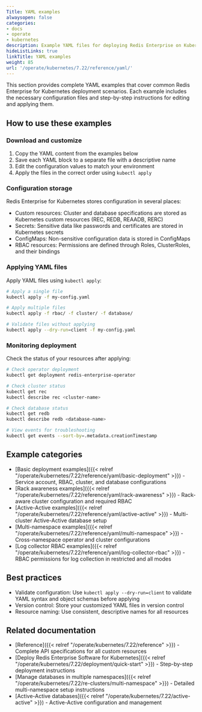 ```yaml
---
Title: YAML examples
alwaysopen: false
categories:
- docs
- operate
- kubernetes
description: Example YAML files for deploying Redis Enterprise on Kubernetes with different configurations.
hideListLinks: true
linkTitle: YAML examples
weight: 85
url: '/operate/kubernetes/7.22/reference/yaml/'
---
```


This section provides complete YAML examples that cover common Redis Enterprise for Kubernetes deployment scenarios. Each example includes the necessary configuration files and step-by-step instructions for editing and applying them.

## How to use these examples

### Download and customize

1. Copy the YAML content from the examples below
2. Save each YAML block to a separate file with a descriptive name
3. Edit the configuration values to match your environment
4. Apply the files in the correct order using `kubectl apply`

### Configuration storage

Redis Enterprise for Kubernetes stores configuration in several places:

- Custom resources: Cluster and database specifications are stored as Kubernetes custom resources (REC, REDB, REAADB, RERC)
- Secrets: Sensitive data like passwords and certificates are stored in Kubernetes secrets
- ConfigMaps: Non-sensitive configuration data is stored in ConfigMaps
- RBAC resources: Permissions are defined through Roles, ClusterRoles, and their bindings

### Applying YAML files

Apply YAML files using `kubectl apply`:

```bash
# Apply a single file
kubectl apply -f my-config.yaml

# Apply multiple files
kubectl apply -f rbac/ -f cluster/ -f database/

# Validate files without applying
kubectl apply --dry-run=client -f my-config.yaml
```

### Monitoring deployment

Check the status of your resources after applying:

```bash
# Check operator deployment
kubectl get deployment redis-enterprise-operator

# Check cluster status
kubectl get rec
kubectl describe rec <cluster-name>

# Check database status
kubectl get redb
kubectl describe redb <database-name>

# View events for troubleshooting
kubectl get events --sort-by=.metadata.creationTimestamp
```

## Example categories

- [Basic deployment examples]({{< relref "/operate/kubernetes/7.22/reference/yaml/basic-deployment" >}}) - Service account, RBAC, cluster, and database configurations
- [Rack awareness examples]({{< relref "/operate/kubernetes/7.22/reference/yaml/rack-awareness" >}}) - Rack-aware cluster configuration and required RBAC
- [Active-Active examples]({{< relref "/operate/kubernetes/7.22/reference/yaml/active-active" >}}) - Multi-cluster Active-Active database setup
- [Multi-namespace examples]({{< relref "/operate/kubernetes/7.22/reference/yaml/multi-namespace" >}}) - Cross-namespace operator and cluster configurations
- [Log collector RBAC examples]({{< relref "/operate/kubernetes/7.22/reference/yaml/log-collector-rbac" >}}) - RBAC permissions for log collection in restricted and all modes

## Best practices

- Validate configuration: Use `kubectl apply --dry-run=client` to validate YAML syntax and object schemas before applying
- Version control: Store your customized YAML files in version control
- Resource naming: Use consistent, descriptive names for all resources

## Related documentation

- [Reference]({{< relref "/operate/kubernetes/7.22/reference" >}}) - Complete API specifications for all custom resources
- [Deploy Redis Enterprise Software for Kubernetes]({{< relref "/operate/kubernetes/7.22/deployment/quick-start" >}}) - Step-by-step deployment instructions
- [Manage databases in multiple namespaces]({{< relref "/operate/kubernetes/7.22/re-clusters/multi-namespace" >}}) - Detailed multi-namespace setup instructions
- [Active-Active databases]({{< relref "/operate/kubernetes/7.22/active-active" >}}) - Active-Active configuration and management
